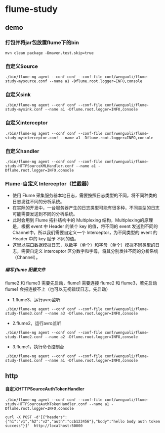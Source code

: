 # flume-study
## demo
### 打包并将jar包放置flume下的bin
```shell script
mvn clean package -Dmaven.test.skip=true
```


### 自定义Source
```shell script
./bin/flume-ng agent --conf conf --conf-file conf/wenguoli/flume-study-mysource.conf --name a1 -Dflume.root.logger=INFO,console
```

### 自定义sink
```shell script
./bin/flume-ng agent --conf conf --conf-file conf/wenguoli/flume-study-mysink.conf --name a1 -Dflume.root.logger=INFO,console
```

### 自定义interceptor
```shell script
./bin/flume-ng agent --conf conf --conf-file conf/wenguoli/flume-study-myinterceptor.conf --name a1 -Dflume.root.logger=INFO,console
```

### 自定义handler
```shell script
./bin/flume-ng agent --conf conf --conf-file conf/wenguoli/flume-study-HTTPSourceXMLHandler.conf --name a1 -Dflume.root.logger=INFO,console
```


### Flume-自定义 Interceptor（拦截器）
- 使用 Flume 采集服务器本地日志，需要按照日志类型的不同，将不同种类的日志发往不同的分析系统。
- 在实际的开发中，一台服务器产生的日志类型可能有很多种，不同类型的日志可能需要发送到不同的分析系统。
- 此时会用到 Flume 拓扑结构中的 Multiplexing 结构，Multiplexing的原理是，根据 event 中 Header 的某个 key 的值，将不同的 event 发送到不同的 Channel中，所以我们需要自定义一个 Interceptor，为不同类型的 event 的 Header 中的 key 赋予 不同的值。
- 这里以端口数据模拟日志，以数字（单个）和字母（单个）模拟不同类型的日志，需要自定义 interceptor 区分数字和字母，将其分别发往不同的分析系统（Channel）。
##### 编写 flume 配置文件
flume2 和 flume3 需要先启动，flume1 需要连接 flume2 和 flume3，若先启动 flume1 会报连接不上（也可以无视错误日志，先启动）

- 1.flume3，运行avro监听
```shell script
./bin/flume-ng agent --conf conf --conf-file conf/wenguoli/flume-study-flume3.conf --name a3 -Dflume.root.logger=INFO,console
```
- 2.flume2，运行avro监听
```shell script
./bin/flume-ng agent --conf conf --conf-file conf/wenguoli/flume-study-flume2.conf --name a2 -Dflume.root.logger=INFO,console
```

- 3.flume1，执行命令控制台
```shell script
./bin/flume-ng agent --conf conf --conf-file conf/wenguoli/flume-study-flume1.conf --name a1 -Dflume.root.logger=INFO,console
```  



## http
#### 自定义HTTPSourceAuthTokenHandler
```shell script
./bin/flume-ng agent --conf conf --conf-file conf/wenguoli/flume-study-HTTPSourceAuthTokenHandler.conf --name a1 -Dflume.root.logger=INFO,console
```

```shell script
curl -X POST -d'[{"headers":{"h1":"v1","h2":"v2","auth":"ccb123456"},"body":"hello body auth token success"}]'  http://localhost:50000
```
